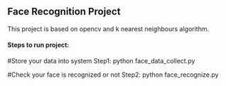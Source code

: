 ## Face Recognition Project

This project is based on opencv and k nearest neighbours algorithm.

#### Steps to run project:

#Store your data into system
Step1: python face_data_collect.py 

#Check your face is recognized or not
Step2: python face_recognize.py
